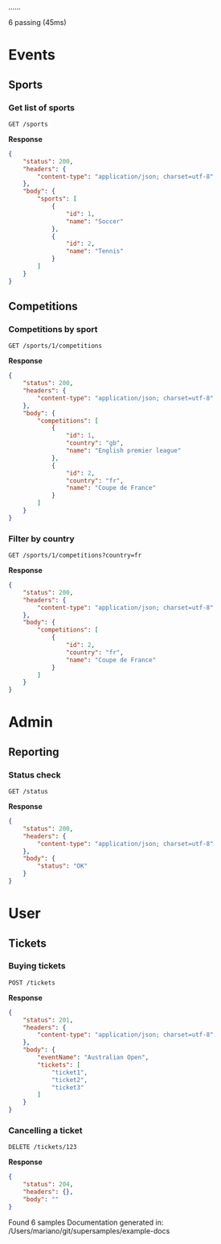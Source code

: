 
  ․․․․․․

  6 passing (45ms)


# Events

## Sports

### Get list of sports

`GET /sports`

**Response**

```json
{
	"status": 200,
	"headers": {
		"content-type": "application/json; charset=utf-8"
	},
	"body": {
		"sports": [
			{
				"id": 1,
				"name": "Soccer"
			},
			{
				"id": 2,
				"name": "Tennis"
			}
		]
	}
}
```

## Competitions

### Competitions by sport

`GET /sports/1/competitions`

**Response**

```json
{
	"status": 200,
	"headers": {
		"content-type": "application/json; charset=utf-8"
	},
	"body": {
		"competitions": [
			{
				"id": 1,
				"country": "gb",
				"name": "English premier league"
			},
			{
				"id": 2,
				"country": "fr",
				"name": "Coupe de France"
			}
		]
	}
}
```

### Filter by country

`GET /sports/1/competitions?country=fr`

**Response**

```json
{
	"status": 200,
	"headers": {
		"content-type": "application/json; charset=utf-8"
	},
	"body": {
		"competitions": [
			{
				"id": 2,
				"country": "fr",
				"name": "Coupe de France"
			}
		]
	}
}
```

# Admin

## Reporting

### Status check

`GET /status`

**Response**

```json
{
	"status": 200,
	"headers": {
		"content-type": "application/json; charset=utf-8"
	},
	"body": {
		"status": "OK"
	}
}
```

# User

## Tickets

### Buying tickets

`POST /tickets`

**Response**

```json
{
	"status": 201,
	"headers": {
		"content-type": "application/json; charset=utf-8"
	},
	"body": {
		"eventName": "Australian Open",
		"tickets": [
			"ticket1",
			"ticket2",
			"ticket3"
		]
	}
}
```

### Cancelling a ticket

`DELETE /tickets/123`

**Response**

```json
{
	"status": 204,
	"headers": {},
	"body": ""
}
```

Found 6 samples
Documentation generated in: /Users/mariano/git/supersamples/example-docs

